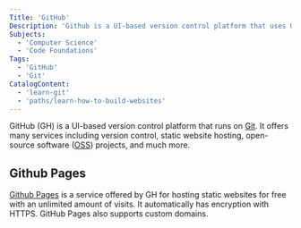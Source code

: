 ```yaml
---
Title: 'GitHub'
Description: 'Github is a UI-based version control platform that uses Git.'
Subjects:
  - 'Computer Science'
  - 'Code Foundations'
Tags:
  - 'GitHub'
  - 'Git'
CatalogContent:
  - 'learn-git'
  - 'paths/learn-how-to-build-websites'
---
```


GitHub (GH) is a UI-based version control platform that runs on [Git](https://www.codecademy.com/resources/docs/git). It offers many services including version control, static website hosting, open-source software ([OSS](https://www.codecademy.com/resources/docs/general/open-source)) projects, and much more.

## Github Pages

[Github Pages](https://pages.github.com/) is a service offered by GH for hosting static websites for free with an unlimited amount of visits. It automatically has encryption with HTTPS. GitHub Pages also supports custom domains.
